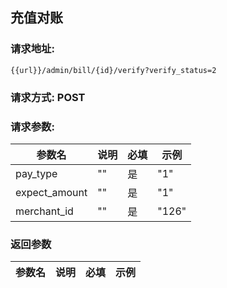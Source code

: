 ## 充值对账
### 请求地址:
```
{{url}}/admin/bill/{id}/verify?verify_status=2
```
### 请求方式: POST  
### 请求参数:  

|参数名|说明|必填|示例|  
 |---|---|---|---|  
|pay_type|""|是|"1"|  
|expect_amount|""|是|"1"|  
|merchant_id|""|是|"126"|  
### 返回参数  

|参数名|说明|必填|示例|  
 |---|---|---|---|  
